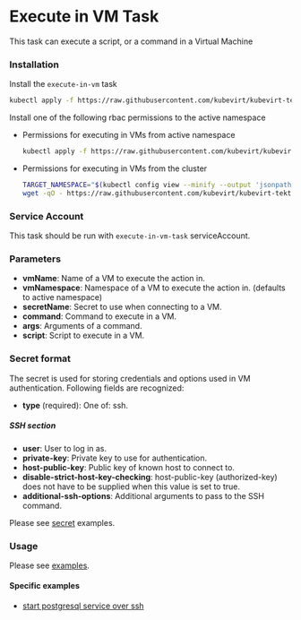 # Execute in VM Task

This task can execute a script, or a command in a Virtual Machine

### Installation

Install the `execute-in-vm` task

```bash
kubectl apply -f https://raw.githubusercontent.com/kubevirt/kubevirt-tekton-tasks/main/tasks/execute-in-vm/manifests/execute-in-vm.yaml
```

Install one of the following rbac permissions to the active namespace
  - Permissions for executing in VMs from active namespace
    ```bash
    kubectl apply -f https://raw.githubusercontent.com/kubevirt/kubevirt-tekton-tasks/main/tasks/execute-in-vm/manifests/execute-in-vm-namespace-rbac.yaml
    ```
  - Permissions for executing in VMs from the cluster
    ```bash
    TARGET_NAMESPACE="$(kubectl config view --minify --output 'jsonpath={..namespace}')"
    wget -qO - https://raw.githubusercontent.com/kubevirt/kubevirt-tekton-tasks/main/tasks/execute-in-vm/manifests/execute-in-vm-cluster-rbac.yaml | sed "s/TARGET_NAMESPACE/$TARGET_NAMESPACE/" | kubectl apply -f -
    ```

### Service Account

This task should be run with `execute-in-vm-task` serviceAccount.

### Parameters

- **vmName**: Name of a VM to execute the action in.
- **vmNamespace**: Namespace of a VM to execute the action in. (defaults to active namespace)
- **secretName**: Secret to use when connecting to a VM.
- **command**: Command to execute in a VM.
- **args**: Arguments of a command.
- **script**: Script to execute in a VM.

### Secret format

The secret is used for storing credentials and options used in VM authentication. Following fields are recognized: 

- **type** (required): One of: ssh.
##### SSH section
- **user**: User to log in as.
- **private-key**: Private key to use for authentication.
- **host-public-key**: Public key of known host to connect to.
- **disable-strict-host-key-checking**: host-public-key (authorized-key) does not have to be supplied when this value is set to true.
- **additional-ssh-options**: Additional arguments to pass to the SSH command.

Please see [secret](examples/secrets) examples.

### Usage

Please see [examples](examples).

#### Specific examples

- [start postgresql service over ssh](examples/taskruns/execute-in-vm-with-ssh-taskrun.yaml)

